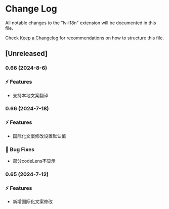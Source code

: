 <!--
 * @Author: xuyong
 * @Date: 2023-07-03 08:41:54
 * @LastEditors: xuyong
-->
# Change Log

All notable changes to the "lv-i18n" extension will be documented in this file.

Check [Keep a Changelog](http://keepachangelog.com/) for recommendations on how to structure this file.

## [Unreleased]

### 0.66 (2024-8-6)
### ⚡ Features
* 支持本地文案翻译

### 0.66 (2024-7-18)
### ⚡ Features
* 国际化文案修改设置默认值

### 🐞 Bug Fixes
* 部分codeLens不显示

### 0.65 (2024-7-12)
### ⚡ Features
* 新增国际化文案修改


